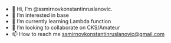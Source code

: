 - 👋 Hi, I’m @ssmirnovkonstantinruslanovic.
- 👀 I’m interested in base
- 🌱 I’m currently learning Lambda function
- 💞️ I’m looking to collaborate on CKS/Amateur
- 📫 How to reach me ssmirnovkonstantinruslanovic@gmail.com

<!---
ssmirnovkonstantinruslanovic/ssmirnovkonstantinruslanovic is a ✨ special ✨ repository because its `README.md` (this file) appears on your GitHub profile.
You can click the Preview link to take a look at your changes.
--->
